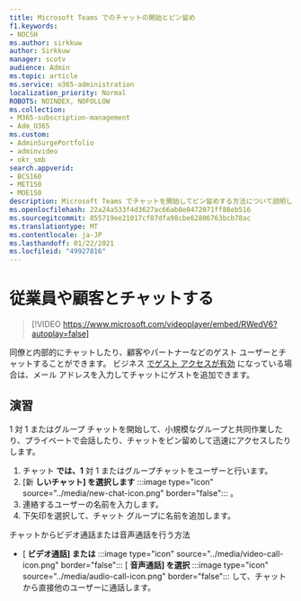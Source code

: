 ```yaml
---
title: Microsoft Teams でのチャットの開始とピン留め
f1.keywords:
- NOCSH
ms.author: sirkkuw
author: Sirkkuw
manager: scotv
audience: Admin
ms.topic: article
ms.service: o365-administration
localization_priority: Normal
ROBOTS: NOINDEX, NOFOLLOW
ms.collection:
- M365-subscription-management
- Adm_O365
ms.custom:
- AdminSurgePortfolio
- adminvideo
- okr_smb
search.appverid:
- BCS160
- MET150
- MOE150
description: Microsoft Teams でチャットを開始してピン留めする方法について説明します。
ms.openlocfilehash: 22a24a533f4d3627ac66ab8e0472071ff88eb516
ms.sourcegitcommit: 855719ee21017cf87dfa98cbe62806763bcb78ac
ms.translationtype: MT
ms.contentlocale: ja-JP
ms.lasthandoff: 01/22/2021
ms.locfileid: "49927816"
---
```

# <a name="chat-with-employees-and-customers"></a>従業員や顧客とチャットする

> [!VIDEO https://www.microsoft.com/videoplayer/embed/RWedV6?autoplay=false]

同僚と内部的にチャットしたり、顧客やパートナーなどのゲスト ユーザーとチャットすることができます。 ビジネス [でゲスト アクセスが有効](https://docs.microsoft.com/microsoftteams/set-up-guests) になっている場合は、メール アドレスを入力してチャットにゲストを追加できます。

## <a name="try-it"></a>演習

1 対 1 またはグループ チャットを開始して、小規模なグループと共同作業したり、プライベートで会話したり、チャットをピン留めして迅速にアクセスしたりします。

1. チャット  **では、1** 対 1 またはグループチャットをユーザーと行います。
2. [新 **しいチャット] を選択します** :::image type="icon" source="../media/new-chat-icon.png" border="false"::: 。  
3. 連絡するユーザーの名前を入力します。
4. 下矢印を選択して、チャット グループに名前を追加します。

チャットからビデオ通話または音声通話を行う方法

- [  **ビデオ通話] または** :::image type="icon" source="../media/video-call-icon.png" border="false"::: [ **音声通話] を選択** :::image type="icon" source="../media/audio-call-icon.png" border="false"::: して、チャットから直接他のユーザーに通話します。